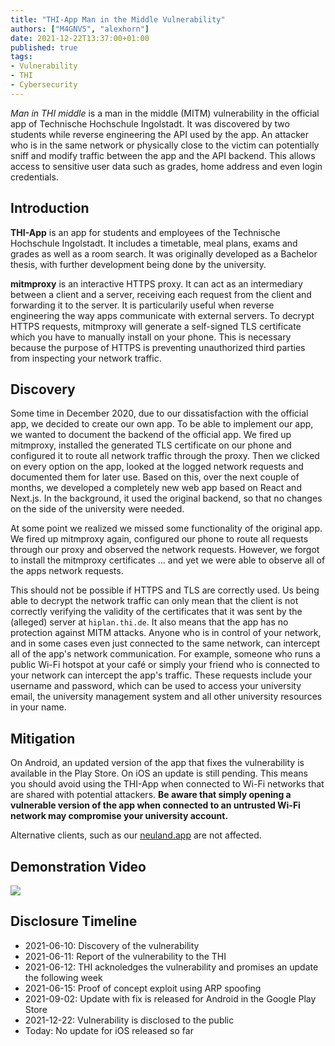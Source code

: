 ```yaml
---
title: "THI-App Man in the Middle Vulnerability"
authors: ["M4GNV5", "alexhorn"]
date: 2021-12-22T13:37:00+01:00
published: true
tags:
- Vulnerability
- THI
- Cybersecurity
---
```


*Man in THI middle* is a man in the middle (MITM) vulnerability in the official app of Technische Hochschule Ingolstadt. It was discovered by two students while reverse engineering the API used by the app. An attacker who is in the same network or physically close to the victim can potentially sniff and modify traffic between the app and the API backend. This allows access to sensitive user data such as grades, home address and even login credentials.

## Introduction

**THI-App** is an app for students and employees of the Technische Hochschule Ingolstadt. It includes a timetable, meal plans, exams and grades as well as a room search. It was originally developed as a Bachelor thesis, with further development being done by the university.

**mitmproxy** is an interactive HTTPS proxy. It can act as an intermediary between a client and a server, receiving each request from the client and forwarding it to the server. It is particularily useful when reverse engineering the way apps communicate with external servers. To decrypt HTTPS requests, mitmproxy will generate a self-signed TLS certificate which you have to manually install on your phone. This is necessary because the purpose of HTTPS is preventing unauthorized third parties from inspecting your network traffic.

## Discovery

Some time in December 2020, due to our dissatisfaction with the official app, we decided to create our own app. To be able to implement our app, we wanted to document the backend of the official app. We fired up mitmproxy, installed the generated TLS certificate on our phone and configured it to route all network traffic through the proxy. Then we clicked on every option on the app, looked at the logged network requests and documented them for later use. Based on this, over the next couple of months, we developed a completely new web app based on React and Next.js. In the background, it used the original backend, so that no changes on the side of the university were needed.

At some point we realized we missed some functionality of the original app. We fired up mitmproxy again, configured our phone to route all requests through our proxy and observed the network requests. However, we forgot to install the mitmproxy certificates ... and yet we were able to observe all of the apps network requests.

This should not be possible if HTTPS and TLS are correctly used. Us being able to decrypt the network traffic can only mean that the client is not correctly verifying the validity of the certificates that it was sent by the (alleged) server at `hiplan.thi.de`. It also means that the app has no protection against MITM attacks. Anyone who is in control of your network, and in some cases even just connected to the same network, can intercept all of the app's network communication. For example, someone who runs a public Wi-Fi hotspot at your café or simply your friend who is connected to your network can intercept the app's traffic. These requests include your username and password, which can be used to access your university email, the university management system and all other university resources in your name.

## Mitigation

On Android, an updated version of the app that fixes the vulnerability is available in the Play Store. On iOS an update is still pending. This means you should avoid using the THI-App when connected to Wi-Fi networks that are shared with potential attackers. **Be aware that simply opening a vulnerable version of the app when connected to an untrusted Wi-Fi network may compromise your university account.**

Alternative clients, such as our [neuland.app](https://neuland.app) are not affected.

## Demonstration Video

[![](../src/blog/images/thi-mitm.webp)](https://neuland-ingolstadt.de/thi-mitm-demo.mp4)

## Disclosure Timeline

- 2021-06-10: Discovery of the vulnerability
- 2021-06-11: Report of the vulnerability to the THI
- 2021-06-12: THI acknoledges the vulnerability and promises an update the following week
- 2021-06-15: Proof of concept exploit using ARP spoofing
- 2021-09-02: Update with fix is released for Android in the Google Play Store
- 2021-12-22: Vulnerability is disclosed to the public
- Today: No update for iOS released so far